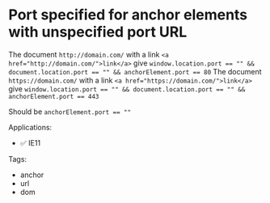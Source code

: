 # Port specified for anchor elements with unspecified port URL

The document `http://domain.com/` with a link `<a href="http://domain.com/">link</a>` give `window.location.port == "" && document.location.port == "" && anchorElement.port == 80`
The document `https://domain.com/` with a link `<a href="https://domain.com/">link</a>` give `window.location.port == "" && document.location.port == "" && anchorElement.port == 443`

Should be `anchorElement.port == ""`

Applications:

-   ✅ IE11

Tags:

-   anchor
-   url
-   dom

